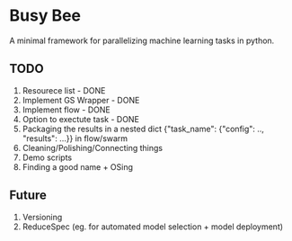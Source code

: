 # Busy Bee
A minimal framework for parallelizing machine learning tasks in python.


## TODO
1. Resourece list - DONE
2. Implement GS Wrapper - DONE
3. Implement flow - DONE
4. Option to exectute task - DONE
5. Packaging the results in a nested dict {"task_name": {"config": .., "results": ...}} in flow/swarm
6. Cleaning/Polishing/Connecting things
7. Demo scripts
8. Finding a good name + OSing

## Future
1. Versioning
2. ReduceSpec (eg. for automated model selection + model deployment)
